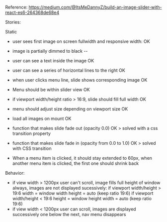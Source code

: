 Reference: https://medium.com/@ItsMeDannyZ/build-an-image-slider-with-react-es6-264368de68e4

Stories:

Static
- user sees first image on screen fullwidth and responsive width: OK
- image is partially dimmed to black --
- user can see a text inside the image OK
- user can see a series of horizontal lines to the right OK

- when user clicks menu line, slide shows corresponding image OK
- Menu should be within slider view OK

- if viewport width/height ratio > 16:9, slide should fill full width OK
- menu should adjust size depending on viewport size OK

- load all images on mount OK

- function that makes slide fade out (opacity 0.0) OK > solved with a css transition property
- function that makes slide fade in (opacity from 0.0 to 1.0) OK > solved with CSS transition

- When a menu item is clicked, it should stay extended to 60px, when another menu item is clicked, the first one should shrink back


Behavior:

- if view width > 1200px
    user can't scroll, image fills full height of window always, images are not displayed sucessively:
    if viewport width/height > 19:6
        width = window width
        height = auto (keep ratio 19:6)
    if viewport width/height < 19:6
        height = window height
        width = auto (keep ratio 19:6)
- if view width < 1200px
    user can scroll, images are displayed successively one below the next, nav menu disappears